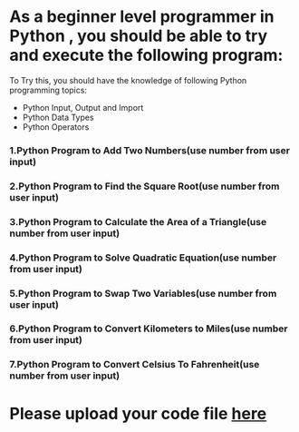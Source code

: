 # As a beginner level programmer in Python , you should be able to try and execute the following program:
To Try this, you should have the knowledge of following Python programming topics:
  * Python Input, Output and Import
  * Python Data Types
  * Python Operators
### 1.Python Program to Add Two Numbers(use number from user input)

### 2.Python Program to Find the Square Root(use number from user input)

### 3.Python Program to Calculate the Area of a Triangle(use number from user input)

### 4.Python Program to Solve Quadratic Equation(use number from user input)

### 5.Python Program to Swap Two Variables(use number from user input)

### 6.Python Program to Convert Kilometers to Miles(use number from user input)

### 7.Python Program to Convert Celsius To Fahrenheit(use number from user input)

# Please upload your code file [here](https://github.com/satyaki94/-Python_Program_for_fundamentals/tree/master/Program%20Repository/Set-01-Variable_input_output) 

